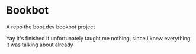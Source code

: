 # Bookbot

A repo the boot.dev bookbot project

Yay it's finished
It unfortunately taught me nothing, since I knew everything it was talking about already
